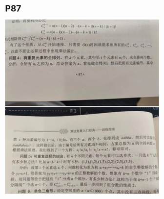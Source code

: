 # P87
![alt text](51aebe41471bafc47bcb12cf394ea2c.jpg)
![alt text](de966b496df9fcc2151a0606357da42.jpg)